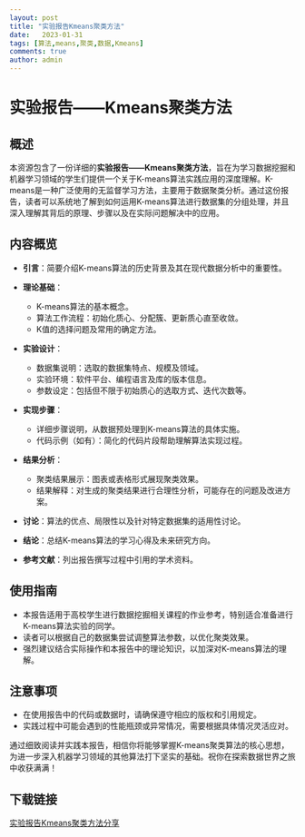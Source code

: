 ```yaml
---
layout: post
title: "实验报告Kmeans聚类方法"
date:   2023-01-31
tags: [算法,means,聚类,数据,Kmeans]
comments: true
author: admin
---
```

# 实验报告——Kmeans聚类方法

## 概述

本资源包含了一份详细的**实验报告——Kmeans聚类方法**，旨在为学习数据挖掘和机器学习领域的学生们提供一个关于K-means算法实践应用的深度理解。K-means是一种广泛使用的无监督学习方法，主要用于数据聚类分析。通过这份报告，读者可以系统地了解到如何运用K-means算法进行数据集的分组处理，并且深入理解其背后的原理、步骤以及在实际问题解决中的应用。

## 内容概览

- **引言**：简要介绍K-means算法的历史背景及其在现代数据分析中的重要性。
  
- **理论基础**：
    - K-means算法的基本概念。
    - 算法工作流程：初始化质心、分配簇、更新质心直至收敛。
    - K值的选择问题及常用的确定方法。
  
- **实验设计**：
    - 数据集说明：选取的数据集特点、规模及领域。
    - 实验环境：软件平台、编程语言及库的版本信息。
    - 参数设定：包括但不限于初始质心的选取方式、迭代次数等。
  
- **实现步骤**：
    - 详细步骤说明，从数据预处理到K-means算法的具体实施。
    - 代码示例（如有）：简化的代码片段帮助理解算法实现过程。
  
- **结果分析**：
    - 聚类结果展示：图表或表格形式展现聚类效果。
    - 结果解释：对生成的聚类结果进行合理性分析，可能存在的问题及改进方案。
  
- **讨论**：算法的优点、局限性以及针对特定数据集的适用性讨论。
  
- **结论**：总结K-means算法的学习心得及未来研究方向。
  
- **参考文献**：列出报告撰写过程中引用的学术资料。

## 使用指南

- 本报告适用于高校学生进行数据挖掘相关课程的作业参考，特别适合准备进行K-means算法实验的同学。
- 读者可以根据自己的数据集尝试调整算法参数，以优化聚类效果。
- 强烈建议结合实际操作和本报告中的理论知识，以加深对K-means算法的理解。

## 注意事项

- 在使用报告中的代码或数据时，请确保遵守相应的版权和引用规定。
- 实践过程中可能会遇到的性能瓶颈或异常情况，需要根据具体情况灵活应对。

通过细致阅读并实践本报告，相信你将能够掌握K-means聚类算法的核心思想，为进一步深入机器学习领域的其他算法打下坚实的基础。祝你在探索数据世界之旅中收获满满！

## 下载链接

[实验报告Kmeans聚类方法分享](https://pan.quark.cn/s/46c00a53a2bf)